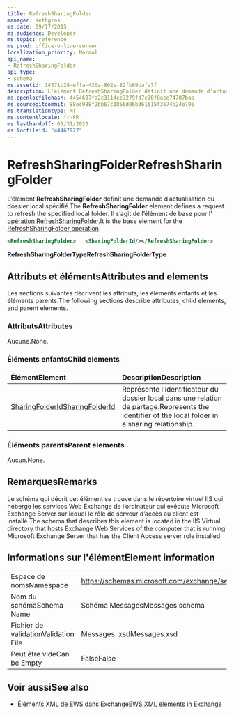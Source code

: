 ```yaml
---
title: RefreshSharingFolder
manager: sethgros
ms.date: 09/17/2015
ms.audience: Developer
ms.topic: reference
ms.prod: office-online-server
localization_priority: Normal
api_name:
- RefreshSharingFolder
api_type:
- schema
ms.assetid: 14571c28-effa-430a-802e-82fb99bafa7f
description: L’élément RefreshSharingFolder définit une demande d’actualisation du dossier local spécifié. Il s’agit de l’élément de base pour l’opération RefreshSharingFolder.
ms.openlocfilehash: 4454607fa2c3114cc7279fd7c30f8aee74707baa
ms.sourcegitcommit: 88ec988f2bb67c1866d06b361615f3674a24e795
ms.translationtype: MT
ms.contentlocale: fr-FR
ms.lasthandoff: 05/31/2020
ms.locfileid: "44467927"
---
```

# <a name="refreshsharingfolder"></a><span data-ttu-id="28f07-104">RefreshSharingFolder</span><span class="sxs-lookup"><span data-stu-id="28f07-104">RefreshSharingFolder</span></span>

<span data-ttu-id="28f07-105">L’élément **RefreshSharingFolder** définit une demande d’actualisation du dossier local spécifié.</span><span class="sxs-lookup"><span data-stu-id="28f07-105">The **RefreshSharingFolder** element defines a request to refresh the specified local folder.</span></span> <span data-ttu-id="28f07-106">Il s’agit de l’élément de base pour l' [opération RefreshSharingFolder](refreshsharingfolder-operation.md).</span><span class="sxs-lookup"><span data-stu-id="28f07-106">It is the base element for the [RefreshSharingFolder operation](refreshsharingfolder-operation.md).</span></span>
  
```xml
<RefreshSharingFolder>   <SharingFolderId/></RefreshSharingFolder>
```

 <span data-ttu-id="28f07-107">**RefreshSharingFolderType**</span><span class="sxs-lookup"><span data-stu-id="28f07-107">**RefreshSharingFolderType**</span></span>
## <a name="attributes-and-elements"></a><span data-ttu-id="28f07-108">Attributs et éléments</span><span class="sxs-lookup"><span data-stu-id="28f07-108">Attributes and elements</span></span>

<span data-ttu-id="28f07-109">Les sections suivantes décrivent les attributs, les éléments enfants et les éléments parents.</span><span class="sxs-lookup"><span data-stu-id="28f07-109">The following sections describe attributes, child elements, and parent elements.</span></span>
  
### <a name="attributes"></a><span data-ttu-id="28f07-110">Attributs</span><span class="sxs-lookup"><span data-stu-id="28f07-110">Attributes</span></span>

<span data-ttu-id="28f07-111">Aucune.</span><span class="sxs-lookup"><span data-stu-id="28f07-111">None.</span></span>
  
### <a name="child-elements"></a><span data-ttu-id="28f07-112">Éléments enfants</span><span class="sxs-lookup"><span data-stu-id="28f07-112">Child elements</span></span>

|<span data-ttu-id="28f07-113">**Élément**</span><span class="sxs-lookup"><span data-stu-id="28f07-113">**Element**</span></span>|<span data-ttu-id="28f07-114">**Description**</span><span class="sxs-lookup"><span data-stu-id="28f07-114">**Description**</span></span>|
|:-----|:-----|
|[<span data-ttu-id="28f07-115">SharingFolderId</span><span class="sxs-lookup"><span data-stu-id="28f07-115">SharingFolderId</span></span>](sharingfolderid.md) <br/> |<span data-ttu-id="28f07-116">Représente l’identificateur du dossier local dans une relation de partage.</span><span class="sxs-lookup"><span data-stu-id="28f07-116">Represents the identifier of the local folder in a sharing relationship.</span></span>  <br/> |
   
### <a name="parent-elements"></a><span data-ttu-id="28f07-117">Éléments parents</span><span class="sxs-lookup"><span data-stu-id="28f07-117">Parent elements</span></span>

<span data-ttu-id="28f07-118">Aucun.</span><span class="sxs-lookup"><span data-stu-id="28f07-118">None.</span></span>
  
## <a name="remarks"></a><span data-ttu-id="28f07-119">Remarques</span><span class="sxs-lookup"><span data-stu-id="28f07-119">Remarks</span></span>

<span data-ttu-id="28f07-120">Le schéma qui décrit cet élément se trouve dans le répertoire virtuel IIS qui héberge les services Web Exchange de l’ordinateur qui exécute Microsoft Exchange Server sur lequel le rôle de serveur d’accès au client est installé.</span><span class="sxs-lookup"><span data-stu-id="28f07-120">The schema that describes this element is located in the IIS Virtual directory that hosts Exchange Web Services of the computer that is running Microsoft Exchange Server that has the Client Access server role installed.</span></span>
  
## <a name="element-information"></a><span data-ttu-id="28f07-121">Informations sur l'élément</span><span class="sxs-lookup"><span data-stu-id="28f07-121">Element information</span></span>

|||
|:-----|:-----|
|<span data-ttu-id="28f07-122">Espace de noms</span><span class="sxs-lookup"><span data-stu-id="28f07-122">Namespace</span></span>  <br/> |https://schemas.microsoft.com/exchange/services/2006/messages  <br/> |
|<span data-ttu-id="28f07-123">Nom du schéma</span><span class="sxs-lookup"><span data-stu-id="28f07-123">Schema Name</span></span>  <br/> |<span data-ttu-id="28f07-124">Schéma Messages</span><span class="sxs-lookup"><span data-stu-id="28f07-124">Messages schema</span></span>  <br/> |
|<span data-ttu-id="28f07-125">Fichier de validation</span><span class="sxs-lookup"><span data-stu-id="28f07-125">Validation File</span></span>  <br/> |<span data-ttu-id="28f07-126">Messages. xsd</span><span class="sxs-lookup"><span data-stu-id="28f07-126">Messages.xsd</span></span>  <br/> |
|<span data-ttu-id="28f07-127">Peut être vide</span><span class="sxs-lookup"><span data-stu-id="28f07-127">Can be Empty</span></span>  <br/> |<span data-ttu-id="28f07-128">False</span><span class="sxs-lookup"><span data-stu-id="28f07-128">False</span></span>  <br/> |
   
## <a name="see-also"></a><span data-ttu-id="28f07-129">Voir aussi</span><span class="sxs-lookup"><span data-stu-id="28f07-129">See also</span></span>



- [<span data-ttu-id="28f07-130">Éléments XML de EWS dans Exchange</span><span class="sxs-lookup"><span data-stu-id="28f07-130">EWS XML elements in Exchange</span></span>](ews-xml-elements-in-exchange.md)

